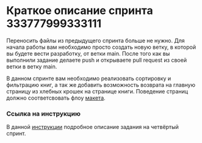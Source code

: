 # Краткое описание спринта 333777999333111
 Переносить файлы из предыдущего спринта больше не нужно. Для начала работы вам необходимо просто создать новую ветку, в которой вы будете вести разработку, от ветки main. После того как вы выполнили задание делаете push и открываете pull request из своей ветки в ветку main.

В данном спринте вам необходимо реализовать сортировку и фильтрацию книг, а так же добавить возможность возврата на главную страницу из хлебных крошек на странице книги.
Поведение страниц должно соответсвовать флоу [макета](https://www.figma.com/file/d8LhhLjMkaTfPvAcYQULNv/Library---students-file?node-id=3601%3A32185&t=WHYHy5dLhHhBpShp-0).

### Ссылка на инструкцию
В данной [инструкции](https://docs.google.com/document/d/1vgj_EIHl5IvVqNaPZChI07kBtkbLKaBh/edit) подробное описание задания на четвёртый спринт.

